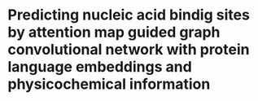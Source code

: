 # Predicting nucleic acid bindig sites by attention map guided graph convolutional network with protein language embeddings and physicochemical information
